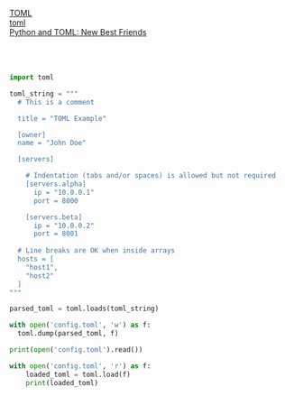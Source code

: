 [TOML](https://toml.io/en/)  
[toml](https://pypi.org/project/toml/)  
[Python and TOML: New Best Friends](https://realpython.com/python-toml/)  
[]()  
[]()  
[]()  
[]()  


```python
import toml

toml_string = """
  # This is a comment

  title = "TOML Example"

  [owner]
  name = "John Doe"

  [servers]

    # Indentation (tabs and/or spaces) is allowed but not required
    [servers.alpha]
      ip = "10.0.0.1"
      port = 8000

    [servers.beta]
      ip = "10.0.0.2"
      port = 8001
  
  # Line breaks are OK when inside arrays
  hosts = [
    "host1",
    "host2"
  ]
"""

parsed_toml = toml.loads(toml_string)

with open('config.toml', 'w') as f:
  toml.dump(parsed_toml, f)

print(open('config.toml').read())

with open('config.toml', 'r') as f:
    loaded_toml = toml.load(f)
    print(loaded_toml)
```